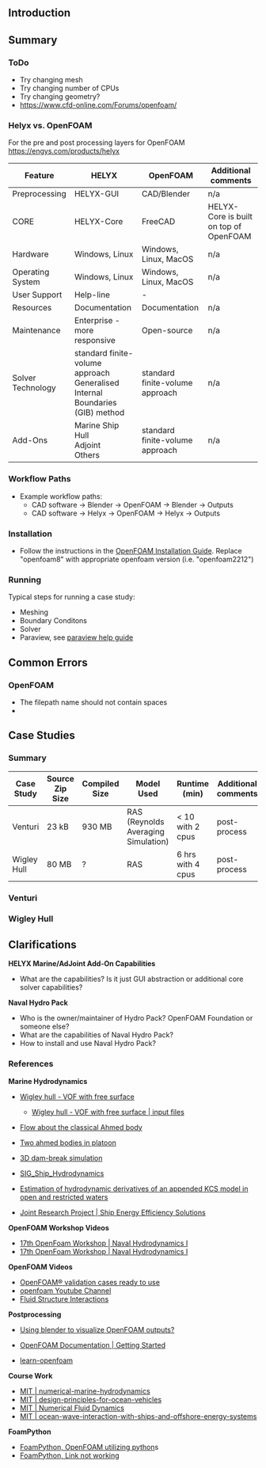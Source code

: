 ## Introduction

## Summary

### ToDo

- Try changing mesh
- Try changing number of CPUs
- Try changing geometry?
- <https://www.cfd-online.com/Forums/openfoam/>

### Helyx vs. OpenFOAM

For the pre and post processing layers for OpenFOAM
<https://engys.com/products/helyx>

| Feature | HELYX |  OpenFOAM |  Additional comments |
|---|---|---|---|
| Preprocessing | HELYX-GUI | CAD/Blender | n/a |
| CORE | HELYX-Core | FreeCAD | HELYX-Core is built on top of OpenFOAM |
| Hardware | Windows, Linux | Windows, Linux, MacOS | n/a |
| Operating System | Windows, Linux | Windows, Linux, MacOS | n/a |
| User Support | Help-line | - |  |
| Resources | Documentation | Documentation | n/a |
| Maintenance | Enterprise - more responsive | Open-source | n/a |
| Solver Technology | standard finite-volume approach <br> Generalised Internal Boundaries (GIB) method| standard finite-volume approach | n/a |
| Add-Ons | Marine Ship Hull <br> Adjoint <br> Others | standard finite-volume approach | n/a |

### Workflow Paths

- Example workflow paths:
  - CAD software -> Blender -> OpenFOAM -> Blender -> Outputs
  - CAD software -> Helyx -> OpenFOAM -> Helyx -> Outputs

### Installation

- Follow the instructions in the [OpenFOAM Installation Guide](https://github.com/vamseeachanta/energy/blob/61c3bb3bf50beeaac8f6cc2d4c9e143f91ff3083/eng/openfoam/InstallationOpenFoam-2.pdf). Replace "openfoam8" with appropriate openfoam version (i.e. "openfoam2212")

### Running

Typical steps for running a case study:

- Meshing
- Boundary Conditons
- Solver
- Paraview, see [paraview help guide](https://github.com/vamseeachanta/energy/blob/master/eng/paraview.md)

## Common Errors

### OpenFOAM

- The filepath name should not contain spaces
-

## Case Studies

### Summary

| Case Study | Source Zip Size |  Compiled Size |  Model Used |    Runtime (min) | Additional comments |  Learnings |  
|---|---|---|---|---|---|---|
| Venturi | 23 kB | 930 MB |  RAS <br> (Reynolds Averaging Simulation) | < 10  with 2 cpus | post-process | n/a |
| Wigley Hull | 80 MB | ? |  RAS | 6 hrs  with 4 cpus | post-process | n/a |

### Venturi

### Wigley Hull

## Clarifications

**HELYX Marine/AdJoint Add-On Capabilities**

- What are the capabilities? Is it just GUI abstraction or additional core solver capabilities?

**Naval Hydro Pack**

- Who is the owner/maintainer of Hydro Pack? OpenFOAM Foundation or someone else?
- What are the capabilities of Naval Hydro Pack?
- How to install and use Naval Hydro Pack?

### References

**Marine Hydrodynamics**

- [Wigley hull - VOF with free surface](<http://www.wolfdynamics.com/tutorials.html?id=149>)
  - [Wigley hull - VOF with free surface | input files](http://www.wolfdynamics.com/validations/wigleyhull/wigleyHull_LTS.tar.gz)
- [Flow about the classical Ahmed body](http://www.wolfdynamics.com/tutorials.html?id=146)
- [Two ahmed bodies in platoon](http://www.wolfdynamics.com/tutorials.html?id=147)
- [3D dam-break simulation](http://www.wolfdynamics.com/tutorials.html?id=95)

- [SIG_Ship_Hydrodynamics](<https://openfoamwiki.net/index.php/SIG_Ship_Hydrodynamics>)
- [Estimation of hydrodynamic derivatives of an appended KCS model in open and restricted waters](https://www.sciencedirect.com/science/article/pii/S0029801822022302)

- [Joint Research Project | Ship Energy Efficiency Solutions](<https://www.jores.net/>)

**OpenFOAM Workshop Videos**

- [17th OpenFoam Workshop | Naval Hydrodynamics I](<https://www.youtube.com/watch?v=PDDRRz478fs>)
- [17th OpenFoam Workshop | Naval Hydrodynamics I](<https://www.youtube.com/watch?v=Nr7tMtII-DU>)

**OpenFOAM Videos**

- [OpenFOAM® validation cases ready to use](http://www.wolfdynamics.com/tutorials.html?id=94)
- [openfoam Youtube Channel](<https://www.youtube.com/@openfoamjournal6606>)
- [Fluid Structure Interactions](<https://www.youtube.com/watch?v=Lnu4muOXV0Q>)

**Postprocessing**

- [Using blender to visualize OpenFOAM outputs?](<https://www.youtube.com/watch?v=yp9khQtP1g8>)

- [OpenFOAM Documentation | Getting Started](<https://www.openfoam.com/documentation/tutorial-guide/1-introduction/1.1-getting-started#x4-30001.1>)
- [learn-openfoam](<https://holzmann-cfd.com/community/learn-openfoam>)

**Course Work**

- [MIT | numerical-marine-hydrodynamics](<https://ocw.mit.edu/courses/2-29-numerical-marine-hydrodynamics-13-024-spring-2003/>)
- [MIT | design-principles-for-ocean-vehicles](<https://ocw.mit.edu/courses/2-22-design-principles-for-ocean-vehicles-13-42-spring-2005/pages/readings/>)
- [MIT | Numerical Fluid Dynamics](<https://ocw.mit.edu/courses/2-29-numerical-fluid-mechanics-spring-2015/pages/lecture-notes-and-references/>)
- [MIT | ocean-wave-interaction-with-ships-and-offshore-energy-systems](<https://ocw.mit.edu/courses/2-24-ocean-wave-interaction-with-ships-and-offshore-energy-systems-13-022-spring-2002/>)

**FoamPython**

- [FoamPython, OpenFOAM utilizing python](<https://www.youtube.com/watch?v=EDAn2uFJ6jU>)s
- [FoamPython, Link not working](<https://gitlab.com/share-renderluh/foampython-1.0>)
